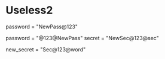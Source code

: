 # Useless2


password = "NewPass@123"



password = "@123@NewPass"
secret = "NewSec@123@sec"



new_secret = "Sec@123@word"
